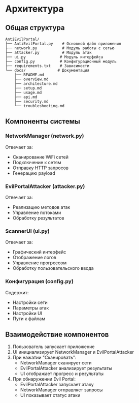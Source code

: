 # Архитектура

## Общая структура

```
AntiEvilPortal/
├── AntiEvilPortal.py    # Основной файл приложения
├── network.py           # Модуль работы с сетью
├── attacker.py          # Модуль атак
├── ui.py               # Модуль интерфейса
├── config.py           # Конфигурационный модуль
├── requirements.txt    # Зависимости
└── docs/              # Документация
    ├── README.md
    ├── overview.md
    ├── architecture.md
    ├── setup.md
    ├── usage.md
    ├── api.md
    ├── security.md
    └── troubleshooting.md
```

## Компоненты системы

### NetworkManager (network.py)

Отвечает за:
- Сканирование WiFi сетей
- Подключение к сетям
- Отправку HTTP запросов
- Генерацию payload

### EvilPortalAttacker (attacker.py)

Отвечает за:
- Реализацию методов атак
- Управление потоками
- Обработку результатов

### ScannerUI (ui.py)

Отвечает за:
- Графический интерфейс
- Отображение логов
- Управление прогрессом
- Обработку пользовательского ввода

### Конфигурация (config.py)

Содержит:
- Настройки сети
- Параметры атак
- Настройки UI
- Пути к файлам

## Взаимодействие компонентов

1. Пользователь запускает приложение
2. UI инициализирует NetworkManager и EvilPortalAttacker
3. При нажатии "Сканировать":
   - NetworkManager сканирует сети
   - EvilPortalAttacker анализирует результаты
   - UI отображает прогресс и результаты
4. При обнаружении Evil Portal:
   - EvilPortalAttacker запускает атаку
   - NetworkManager отправляет запросы
   - UI показывает статус атаки 